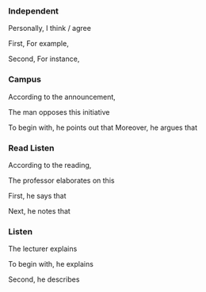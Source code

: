 
### Independent

Personally, I think / agree

First,
For example,

Second,
For instance,





### Campus

According to the announcement,

The man opposes this initiative

To begin with, he points out that
Moreover, he argues that







### Read Listen

According to the reading, 

The professor elaborates on this

First, he says that

Next, he notes that






### Listen

The lecturer explains

To begin with, he explains

Second, he describes





